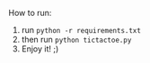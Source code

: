 How to run:

<ol>
  <li>run <code>python -r requirements.txt</code></li>
  <li>then run <code>python tictactoe.py</code></li>
  <li>Enjoy it! ;)</li>
</ol>
